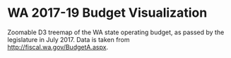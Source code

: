 # WA 2017-19 Budget Visualization

Zoomable D3 treemap of the WA state operating budget, as passed by the legislature in
July 2017. Data is taken from http://fiscal.wa.gov/BudgetA.aspx.
